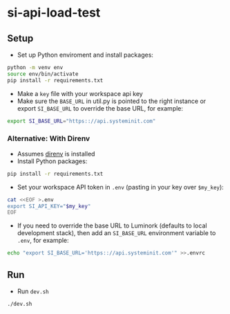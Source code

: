 # si-api-load-test

## Setup

- Set up Python enviroment and install packages:

```sh
python -m venv env
source env/bin/activate
pip install -r requirements.txt
```

- Make a `key` file with your workspace api key
- Make sure the `BASE_URL` in util.py is pointed to the right instance or
  export `SI_BASE_URL` to override the base URL, for example:

```sh
export SI_BASE_URL="https:://api.systeminit.com"
```

### Alternative: With Direnv

- Assumes [direnv](https://direnv.net/) is installed
- Install Python packages:

```sh
pip install -r requirements.txt
```

- Set your workspace API token in `.env` (pasting in your key over `$my_key`):

```sh
cat <<EOF >.env
export SI_API_KEY="$my_key"
EOF
```

- If you need to override the base URL to Luminork (defaults to local
  development stack), then add an `SI_BASE_URL` environment variable to `.env`,
  for example:

```sh
echo "export SI_BASE_URL='https:://api.systeminit.com'" >>.envrc
```

## Run

- Run `dev.sh`

```sh
./dev.sh
```
